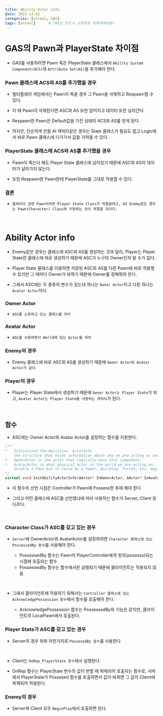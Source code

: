 ```yaml
---
title: Ability Actor info
date: 2023-11-02
categories: [unreal, GAS]
tags: [unreal]		# TAG는 반드시 소문자로 이루어져야함!
---
```


**GAS의 Pawn과 PlayerState 차이점**
=============

* GAS를 사용하려면 Pawn 혹은 PlayerState 클래스에서 `Ability System Component(ACS)`와 `Attribute Set(AS)`을 추가해야 한다.


### Pawn 클래스에 ACS와 AS를 추가했을 경우

* 멀티플레이 게임에서는 Pawn이 죽을 경우 그 Pawn을 삭제하고 Respawn할 수 있다.

* 이 때 Pawn이 삭제된다면 ASC와 AS 또한 없어지고 데이터 또한 날라간다.

* Respawn한 Pawn은 Default값을 가진 상태의 ACS와 AS를 얻게 된다.

* 하지만, 단순하게 만들 AI 캐릭터같은 경우는 State 클래스가 필요도 없고 Logic에서 바로 Pawn 클래스에 다가가서 값을 가져올 수 있다.

### PlayerState 클래스에 ACS와 AS를 추가했을 경우

* Pawn이 죽는다 해도 Player State 클래스에 남아있기 때문에 ASC와 AS의 데이터가 날라가지 않는다.

* 또한 Respawn한 Pawn한테 PlayerState를 그대로 적용할 수 있다.


### 결론

* `플레이어 관련 Pawn이라면 Player State Class가 적절할테고, AI Enemy같은 경우는 Pawn(Character) Class에 구현하는 것이 적절할 것이다.`

<br>

**Ability Actor info**
=======

* Enemy같은 경우는 클래스에 ASC와 AS를 생성하는 것과 달리, Player는 Player State란 클래스에 따로 생성하기 때문에 ASC가 누구의 Owner인지 알 수가 없다.

* Player State 클래스를 이용하면 저장된 ASC와 AS를 다른 Pawn에 바로 적용할 수 있지만 그 때마다 Owner가 바뀌기 때문에 Owner를 정해줘야 한다.

* 그래서 ASC에는 두 종류의 변수가 있는데 하나는 `Owner Actor`이고 다른 하나는 `Avatar Actor`이다.

### Owner Actor

* `ASC를 소유하고 있는 클래스를 의미`


### Avatar Actor

* `ASC를 사용하면서 World에 있는 Actor를 의미`


### Enemy의 경우

* Enemy 클래스에 바로 ASC와 AS를 생성하기 때문에 `Owenr Actor와 Avatar Actor가 같다`.


### Player의 경우

* Player는 Player State에서 생성하기 때문에 `Owner Actor는 Player State`가 되고, `Avatar Actor는 Player State를 사용하는 캐릭터`가 된다.


<br>

## 함수

* ASC에는 Owner Actor와 Avatar Actor를 설정하는 함수를 지원한다.

```c++
/**
*	Initialized the Abilities' ActorInfo - 
    the structure that holds information about who we are acting on and who controls us.
*   OwnerActor is the actor that logically owns this component.
*	AvatarActor is what physical actor in the world we are acting on. 
    Usually a Pawn but it could be a Tower, Building, Turret, etc, may be the same as Owner
*/
virtual void InitAbilityActorInfo(AActor* InOwnerActor, AActor* InAvatarActor);
```

* 이 함수의 선언 시점은 Controller가 Pawn에 Possess한 후에 해야 한다.

* 그리고 어떤 클래스에 ASC를 선언했냐에 따라 사용하는 함수가 Server, Client 등 다르다.

<br>

### Character Class가 ASC를 갖고 있는 경우

* `Server`에 OwnerActor와 AvatarActor를 설정하려면 `Character 클래스에 있는 PossessedBy 함수`를 사용해야 한다.

  * PossessedBy 함수는 Pawn이 PlayerController에게 빙의(possess)되는 시점에 호출되는 함수
  * PossessedBy 함수는 함수에서만 실행되기 때문에 클라이언트는 적용되지 않음

<br>

* 그래서 클라이언트에 적용하기 위해서는 `Controller 클래스에 있는 AcknowledgePossession 함수`에서 함수를 호출해야 한다.

  * AcknowledgePossession 함수는 PossessedBy와 기능은 같지만, 클라이언트의 LocalPawn에서 호출된다.




### Player State가 ASC를 갖고 있는 경우

* Server의 경우 위와 마찬가지로 `PossesedBy 함수`를 사용한다

<br>

* Client는 `OnRep_PlayerState 함수`에서 실행한다.

* OnRep 함수는 PlayerState 변수의 값이 변할 때 복제되어 호출되는 함수로, 서버에서 PlayerState가 Possesed 함수를 호출하면서 값이 바뀌면 그 값이 Client에 복제되어 적용된다.



### Enemy의 경우

* Server와 Client 모두 `BeginPlay`에서 호출하면 된다.


